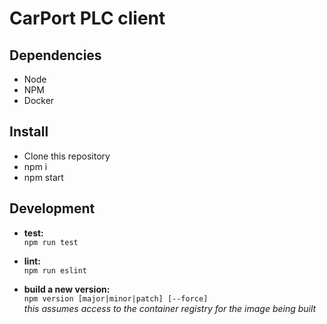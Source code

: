 # CarPort PLC client

## Dependencies
  * Node
  * NPM
  * Docker

## Install
  * Clone this repository
  * npm i
  * npm start

## Development
  * **test:**  
  `npm run test`  

  * **lint:**  
  `npm run eslint`  

  * **build a new version:**  
  `npm version [major|minor|patch] [--force]`  
  *this assumes access to the container registry for the image being built*
